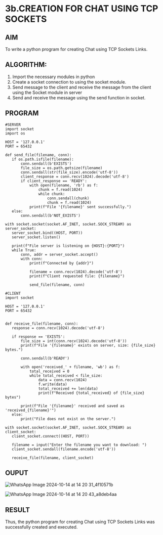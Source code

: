 # 3b.CREATION FOR CHAT USING TCP SOCKETS
## AIM
To write a python program for creating Chat using TCP Sockets Links.
## ALGORITHM:
1. Import the necessary modules in python
2. Create a socket connection to using the socket module.
3. Send message to the client and receive the message from the client using the Socket module in
 server
4. Send and receive the message using the send function in socket.
## PROGRAM
```
#SERVER
import socket
import os

HOST = '127.0.0.1'  
PORT = 65432  

def send_file(filename, conn):
   if os.path.isfile(filename):
       conn.sendall(b'EXISTS')
       file_size = os.path.getsize(filename)
       conn.sendall(str(file_size).encode('utf-8'))
       client_response = conn.recv(1024).decode('utf-8')
       if client_response == 'READY':
           with open(filename, 'rb') as f:
               chunk = f.read(1024)
               while chunk:
                   conn.sendall(chunk)
                   chunk = f.read(1024)
           print(f"File '{filename}' sent successfully.")
   else:
       conn.sendall(b'NOT_EXISTS')

with socket.socket(socket.AF_INET, socket.SOCK_STREAM) as server_socket:
   server_socket.bind((HOST, PORT))
   server_socket.listen()

   print(f"File server is listening on {HOST}:{PORT}")
   while True:
       conn, addr = server_socket.accept()
       with conn:
           print(f"Connected by {addr}")

           filename = conn.recv(1024).decode('utf-8')
           print(f"Client requested file: {filename}")

           send_file(filename, conn)
```
```
#CLIENT
import socket

HOST = '127.0.0.1'  
PORT = 65432  


def receive_file(filename, conn):
   response = conn.recv(1024).decode('utf-8')

   if response == 'EXISTS':
       file_size = int(conn.recv(1024).decode('utf-8'))
       print(f"File '{filename}' exists on server, size: {file_size} bytes.")

       conn.sendall(b'READY')

       with open('received_' + filename, 'wb') as f:
           total_received = 0
           while total_received < file_size:
               data = conn.recv(1024)
               f.write(data)
               total_received += len(data)
               print(f"Received {total_received} of {file_size} bytes")

       print(f"File '{filename}' received and saved as 'received_{filename}'")
   else:
       print("File does not exist on the server.")

with socket.socket(socket.AF_INET, socket.SOCK_STREAM) as client_socket:
   client_socket.connect((HOST, PORT))

   filename = input("Enter the filename you want to download: ")
   client_socket.sendall(filename.encode('utf-8'))

   receive_file(filename, client_socket)
```
## OUPUT
![WhatsApp Image 2024-10-14 at 14 20 31_4f10571b](https://github.com/user-attachments/assets/ed627343-03af-4649-b2bb-8f69c5f67f0d)






![WhatsApp Image 2024-10-14 at 14 20 43_a8deb4aa](https://github.com/user-attachments/assets/e0f519e7-4c9f-49f9-a564-fefad45cade3)


## RESULT
Thus, the python program for creating Chat using TCP Sockets Links was successfully 
created and executed.
